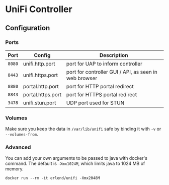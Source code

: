 UniFi Controller
================

## Configuration

### Ports

| Port   | Config            | Description                                           |
|--------|-------------------|-------------------------------------------------------|
| `8080` | unifi.http.port   | port for UAP to inform controller                     |
| `8443` | unifi.https.port  | port for controller GUI / API, as seen in web browser |
| `8880` | portal.http.port  | port for HTTP portal redirect                         |
| `8843` | portal.https.port | port for HTTPS portal redirect                        |
| `3478` | unifi.stun.port   | UDP port used for STUN                                |

### Volumes

Make sure you keep the data in `/var/lib/unifi` safe by binding it with `-v` or
`--volumes-from`.

### Advanced

You can add your own arguments to be passed to java with docker's command. The
default is `-Xmx1024M`, which limits java to 1024 MB of memory.

```
docker run --rm -it erlend/unifi -Xmx2048M
```

